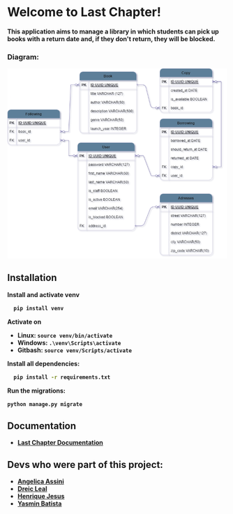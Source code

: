 <h1>Welcome to <strong>Last Chapter!<strong></h1>

This application aims to manage a library in which students can pick up books with a return date and, if they don't return, they will be blocked.

<h3>Diagram:</h3>

![Library](DER_last_chapter.png)

<h2>Installation</h2>

Install and activate venv

```bash
  pip install venv
```
Activate on

- Linux: `source venv/bin/activate`
- Windows: `.\venv\Scripts\activate`
- Gitbash: `source venv/Scripts/activate`

Install all dependencies:
```bash
  pip install -r requirements.txt
```
Run the migrations:
```bash
python manage.py migrate
```
## Documentation
- [Last Chapter Documentation](http://127.0.0.1:8000/api/docs/)

## Devs who were part of this project:

- [Angelica Assini](https://www.linkedin.com/in/angelica-assini/)
- [Dreic Leal](https://www.linkedin.com/in/dreicleal/)
- [Henrique Jesus](https://www.linkedin.com/in/henrique-jesus128/)
- [Yasmin Batista](https://www.linkedin.com/in/tsukedev/)
